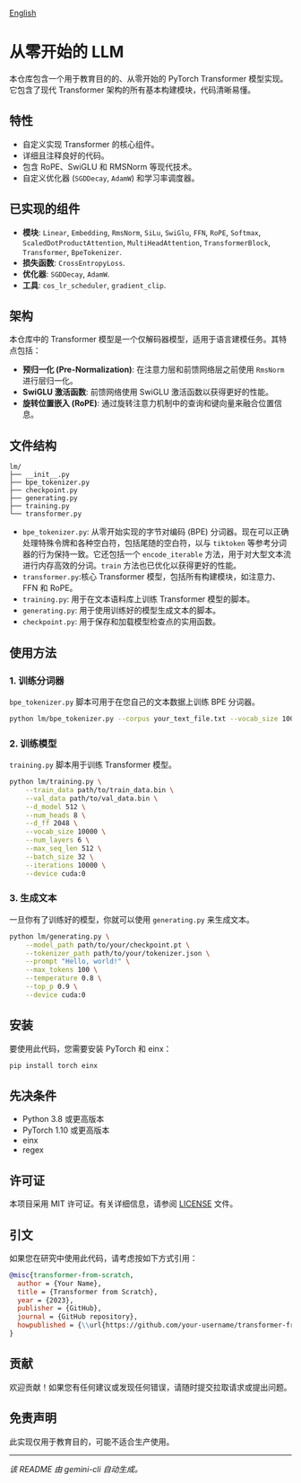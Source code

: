[English](./README.md)

# 从零开始的 LLM

本仓库包含一个用于教育目的的、从零开始的 PyTorch Transformer 模型实现。它包含了现代 Transformer 架构的所有基本构建模块，代码清晰易懂。

## 特性

* 自定义实现 Transformer 的核心组件。
* 详细且注释良好的代码。
* 包含 RoPE、SwiGLU 和 RMSNorm 等现代技术。
* 自定义优化器 (`SGDDecay`, `AdamW`) 和学习率调度器。

## 已实现的组件

* **模块**: `Linear`, `Embedding`, `RmsNorm`, `SiLu`, `SwiGlu`, `FFN`, `RoPE`, `Softmax`, `ScaledDotProductAttention`, `MultiHeadAttention`, `TransformerBlock`, `Transformer`, `BpeTokenizer`.
* **损失函数**: `CrossEntropyLoss`.
* **优化器**: `SGDDecay`, `AdamW`.
* **工具**: `cos_lr_scheduler`, `gradient_clip`.

## 架构

本仓库中的 Transformer 模型是一个仅解码器模型，适用于语言建模任务。其特点包括：

* **预归一化 (Pre-Normalization)**: 在注意力层和前馈网络层之前使用 `RmsNorm` 进行层归一化。
* **SwiGLU 激活函数**: 前馈网络使用 SwiGLU 激活函数以获得更好的性能。
* **旋转位置嵌入 (RoPE)**: 通过旋转注意力机制中的查询和键向量来融合位置信息。

## 文件结构

```
lm/
├── __init__.py
├── bpe_tokenizer.py
├── checkpoint.py
├── generating.py
├── training.py
└── transformer.py
```

* `bpe_tokenizer.py`: 从零开始实现的字节对编码 (BPE) 分词器。现在可以正确处理特殊令牌和各种空白符，包括尾随的空白符，以与 `tiktoken` 等参考分词器的行为保持一致。它还包括一个 `encode_iterable` 方法，用于对大型文本流进行内存高效的分词。`train` 方法也已优化以获得更好的性能。
* `transformer.py`:核心 Transformer 模型，包括所有构建模块，如注意力、FFN 和 RoPE。
* `training.py`: 用于在文本语料库上训练 Transformer 模型的脚本。
* `generating.py`: 用于使用训练好的模型生成文本的脚本。
* `checkpoint.py`: 用于保存和加载模型检查点的实用函数。

## 使用方法

### 1. 训练分词器

`bpe_tokenizer.py` 脚本可用于在您自己的文本数据上训练 BPE 分词器。

```bash
python lm/bpe_tokenizer.py --corpus your_text_file.txt --vocab_size 10000
```

### 2. 训练模型

`training.py` 脚本用于训练 Transformer 模型。

```bash
python lm/training.py \
    --train_data path/to/train_data.bin \
    --val_data path/to/val_data.bin \
    --d_model 512 \
    --num_heads 8 \
    --d_ff 2048 \
    --vocab_size 10000 \
    --num_layers 6 \
    --max_seq_len 512 \
    --batch_size 32 \
    --iterations 10000 \
    --device cuda:0
```

### 3. 生成文本

一旦你有了训练好的模型，你就可以使用 `generating.py` 来生成文本。

```bash
python lm/generating.py \
    --model_path path/to/your/checkpoint.pt \
    --tokenizer_path path/to/your/tokenizer.json \
    --prompt "Hello, world!" \
    --max_tokens 100 \
    --temperature 0.8 \
    --top_p 0.9 \
    --device cuda:0
```

## 安装

要使用此代码，您需要安装 PyTorch 和 einx：

```bash
pip install torch einx
```

## 先决条件

* Python 3.8 或更高版本
* PyTorch 1.10 或更高版本
* einx
* regex

## 许可证

本项目采用 MIT 许可证。有关详细信息，请参阅 [LICENSE](LICENSE) 文件。

## 引文

如果您在研究中使用此代码，请考虑按如下方式引用：

```bibtex
@misc{transformer-from-scratch,
  author = {Your Name},
  title = {Transformer from Scratch},
  year = {2023},
  publisher = {GitHub},
  journal = {GitHub repository},
  howpublished = {\\url{https://github.com/your-username/transformer-from-scratch}},
}
```

## 贡献

欢迎贡献！如果您有任何建议或发现任何错误，请随时提交拉取请求或提出问题。

## 免责声明

此实现仅用于教育目的，可能不适合生产使用。

---

*该 README 由 gemini-cli 自动生成。*

